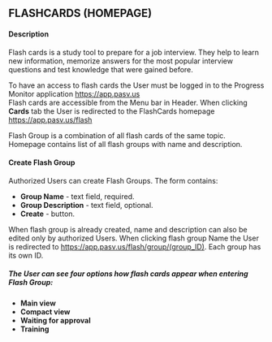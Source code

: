 ## FLASHCARDS (HOMEPAGE)

#### Description
Flash cards is a study tool to prepare for a job interview. 
They help to learn new information, memorize answers for the most popular interview questions and test knowledge that were gained before. 

To have an access to flash cards the User must be logged in to the Progress Monitor application https://app.pasv.us  
Flash cards are accessible from the Menu bar in Header. When clicking **Cards** tab the User is redirected to the  FlashCards homepage
https://app.pasv.us/flash

Flash Group is a combination of all flash cards of the same topic.
Homepage contains list of all flash groups with name and description.

#### Create Flash Group
Authorized Users can create Flash Groups. The form contains: 
* **Group  Name** -  text field, required.
* **Group Description** - text field, optional.
* **Create** - button.

When flash group is already created, name and description can also be edited only by authorized Users.
When clicking flash group Name the User is redirected to https://app.pasv.us/flash/group/(group_ID).
Each group has its own ID.

##### The User can see four options how flash cards appear when entering Flash Group: 
* **Main view**
* **Compact view**
* **Waiting for approval**
* **Training**
